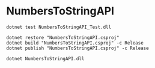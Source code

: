 # NumbersToStringAPI

```
dotnet test NumbersToStringAPI_Test.dll
```

```
dotnet restore "NumbersToStringAPI.csproj"
dotnet build "NumbersToStringAPI.csproj" -c Release
dotnet publish "NumbersToStringAPI.csproj" -c Release

dotnet NumbersToStringAPI.dll
```

